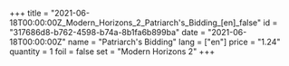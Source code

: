 +++
title = "2021-06-18T00:00:00Z_Modern_Horizons_2_Patriarch's_Bidding_[en]_false"
id = "317686d8-b762-4598-b74a-8b1fa6b899ba"
date = "2021-06-18T00:00:00Z"
name = "Patriarch's Bidding"
lang = ["en"]
price = "1.24"
quantity = 1
foil = false
set = "Modern Horizons 2"
+++

